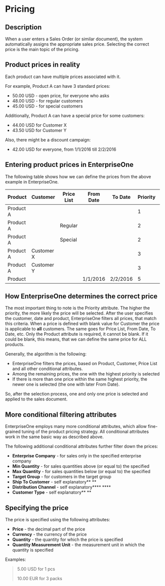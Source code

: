 # Pricing

## Description

When a user  enters a Sales Order (or similar document), the system automatically  assigns the appropriate sales price. Selecting the correct price is the  main topic of the pricing.

## Product prices in reality

Each product can have multiple prices associated with it.

For example, Product A can have 3 standard prices:

- 50.00 USD - open price, for everyone who asks
- 48.00 USD - for regular customers
- 45.00 USD - for special customers

Additionally, Product A can have a special price for some customers:

- 44.00 USD for Customer X
- 43.50 USD for Customer Y

Also, there might be a discount campaign:

- 42.00 USD for everyone, from 1/1/2016 till 2/2/2016

## Entering product prices in EnterpriseOne

The following table shows how we can define the prices from the above example in EnterpriseOne.

| Product   | Customer   | Price List | From Date | To Date  | Priority | Price |
| --------- | ---------- | ---------- | --------- | -------- | -------- | ----- |
| Product A |            |            |           |          | 1        | 50.00 |
| Product A |            | Regular    |           |          | 2        | 48.00 |
| Product A |            | Special    |           |          | 2        | 45.00 |
| Product A | Customer X |            |           |          | 3        | 44.00 |
| Product A | Customer Y |            |           |          | 3        | 43.50 |
| Product   |            |            | 1/1/2016  | 2/2/2016 | 5        | 42.00 |

## How EnterpriseOne determines the correct price

The most important thing to note is the Priority attribute. The higher the  priority, the more likely the price will be selected. After the user  specifies the customer, date and product, EnterpriseOne filters all  prices, that match this criteria. When a price is defined with blank  value for Customer the price is applicable to **all**  customers. The same goes for Price List, From Date, To Date, etc. Only  the Product attribute is required, it cannot be blank. If it could be  blank, this means, that we can define the same price for ALL products.

Generally, the algorithm is the following:

- EnterpriseOne filters the prices, based on Product, Customer, Price List and all other conditional attributes.
- Among the remaining prices, the one with the highest priority is selected
- If there is more than one price within the same highest priority, the newer one is selected (the one with later From Date).

So, after the selection process, one and only one price is selected and applied to the sales document.

## More conditional filtering attributes

EnterpriseOne employs many more conditional attributes, which allow fine-grained  tuning of the product pricing strategy. All conditional attributes work  in the same basic way as described above.

The following additional conditional attributes further filter down the prices:

- **Enterprise Company** - for sales only in the specified enterprise company
- **Min Quantity** - for sales quantities above (or equal to) the specified
- **Max Quantity** - for sales quantities below (or equal to) the specified
- **Target Group** - for customers in the target group
- **Ship To Customer** - self explanatory**
  **
- **Distribution Channel** - self explanatory***\*
  \****
- **Customer Type** - self explanatory**
  **

## Specifying the price

The price is specified using the following attributes:

- **Price** - the decimal part of the price
- **Currency** - the currency of the price
- **Quantity** - the quantity for which the price is specified
- **Quantity Measurement Unit** - the measurement unit in which the quantity is specified

Examples:

> 5.00 USD for 1 pcs
>
> 10.00 EUR for 3 packs